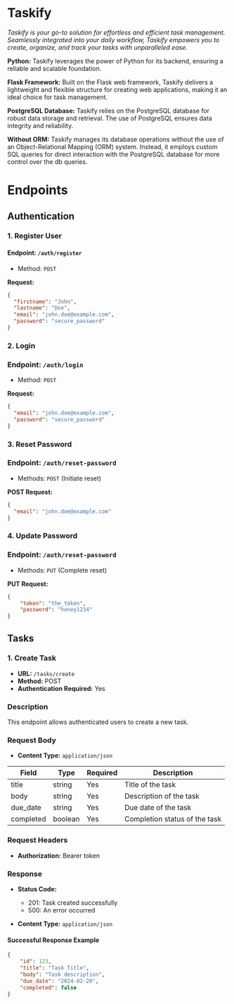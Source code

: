 # Taskify

<i> Taskify is your go-to solution for effortless and efficient task management. Seamlessly integrated into your daily workflow, Taskify empowers you to create, organize, and track your tasks with unparalleled ease. </i>


**Python:** Taskify leverages the power of Python for its backend, ensuring a reliable and scalable foundation.

**Flask Framework:** Built on the Flask web framework, Taskify delivers a lightweight and flexible structure for creating web applications, making it an ideal choice for task management.

**PostgreSQL Database:** Taskify relies on the PostgreSQL database for robust data storage and retrieval. The use of PostgreSQL ensures data integrity and reliability.

**Without ORM:** Taskify manages its database operations without the use of an Object-Relational Mapping (ORM) system. Instead, it employs custom SQL queries for direct interaction with the PostgreSQL database for more control over the db queries.


# Endpoints

## Authentication

### 1. Register User

#### Endpoint: `/auth/register`
- Method: `POST`

**Request:**
```json
{
  "firstname": "John",
  "lastname": "Doe",
  "email": "john.doe@example.com",
  "password": "secure_password"
}
```

### 2. Login

### Endpoint: `/auth/login`
- Method: `POST`

**Request:**
```json
{
  "email": "john.doe@example.com",
  "password": "secure_password"
}
```

### 3. Reset Password

### Endpoint: `/auth/reset-password`
- Methods: `POST` (Initiate reset)

**POST Request:**
```json
{
  "email": "john.doe@example.com"
}
```

### 4. Update Password

### Endpoint: `/auth/reset-password`
- Methods: `PUT` (Complete reset)

**PUT Request:**
```json
{
    "token": "the_token",
    "password": "honey1234"
}
```

## Tasks

### 1. Create Task

- **URL:** `/tasks/create`
- **Method:** POST
- **Authentication Required:** Yes

### Description

This endpoint allows authenticated users to create a new task.

### Request Body

- **Content Type:** `application/json`

| Field      | Type     | Required | Description              |
|------------|----------|----------|--------------------------|
| title      | string   | Yes      | Title of the task        |
| body       | string   | Yes      | Description of the task  |
| due_date   | string   | Yes      | Due date of the task     |
| completed  | boolean  | Yes      | Completion status of the task |

### Request Headers

- **Authorization:** Bearer token

### Response

- **Status Code:** 
    - 201: Task created successfully
    - 500: An error occurred
    
- **Content Type:** `application/json`

#### Successful Response Example

```json
{
    "id": 123,
    "title": "Task Title",
    "body": "Task description",
    "due_date": "2024-02-20",
    "completed": false
}
